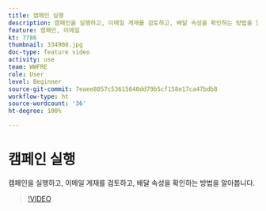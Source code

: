 ```yaml
---
title: 캠페인 실행
description: 캠페인을 실행하고, 이메일 게재를 검토하고, 배달 속성을 확인하는 방법을 알아봅니다.
feature: 캠페인, 이메일
kt: 7786
thumbnail: 334908.jpg
doc-type: feature video
activity: use
team: WWFRE
role: User
level: Beginner
source-git-commit: 7eaee8057c53615640dd79b5cf158e17ca47bdb8
workflow-type: ht
source-wordcount: '36'
ht-degree: 100%

---
```


# 캠페인 실행

캠페인을 실행하고, 이메일 게재를 검토하고, 배달 속성을 확인하는 방법을 알아봅니다.

>[!VIDEO](https://video.tv.adobe.com/v/334908?quality=12)
